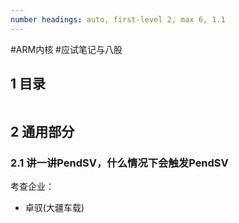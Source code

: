 ```yaml
---
number headings: auto, first-level 2, max 6, 1.1
---
```

#ARM内核 #应试笔记与八股

## 1 目录

```toc
```

## 2 通用部分

### 2.1 讲一讲PendSV，什么情况下会触发PendSV

考查企业：
- 卓驭(大疆车载)




